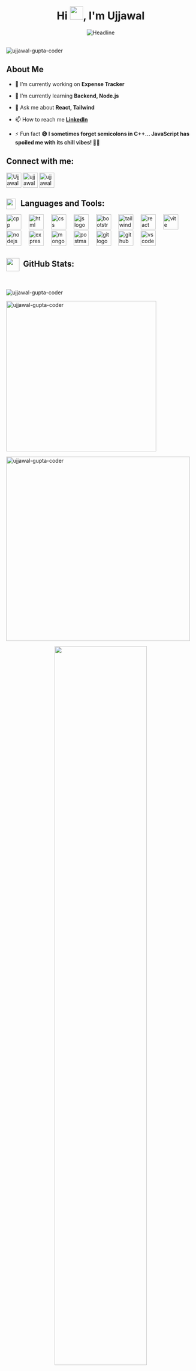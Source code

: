 <h1 align="center">Hi <img src="https://media.giphy.com/media/hvRJCLFzcasrR4ia7z/giphy.gif" width="35">, I'm Ujjawal</h1>

<div align=center>
<img src="https://readme-typing-svg.herokuapp.com?color=%236FDA44&size=32&center=true&vCenter=true&width=600&height=50&lines=Computer+Science+Student;Full+Stack+Developer;Proudly+from+India" alt="Headline" />
</div>

<br/>
<p align="left"> <img src="https://komarev.com/ghpvc/?username=ujjawal-gupta-coder&label=Profile%20views&color=0e75b6&style=flat" alt="ujjawal-gupta-coder" /> </p>
<h2 align="left"> About Me </h2>

- 🔭 I’m currently working on **Expense Tracker**

- 🌱 I’m currently learning **Backend, Node.js**

- 💬 Ask me about **React, Tailwind**

- 📫 How to reach me **[LinkedIn](https://www.linkedin.com/in/ujjawal-gupta-dev)**

- ⚡ Fun fact **😅 I sometimes forget semicolons in C++... JavaScript has spoiled me with its chill vibes! 🚀✨**

<h2 align="left">Connect with me:</h2>
<p align="left">
<a href="https://www.linkedin.com/in/ujjawal-gupta-dev" target="blank"><img align="center" src="https://cdn.jsdelivr.net/gh/devicons/devicon/icons/linkedin/linkedin-original.svg" alt="Ujjawal Gupta" height="40" width="40" /></a>
<a href="https://instagram.com/ujjawal_62" target="blank"><img align="center" src="https://upload.wikimedia.org/wikipedia/commons/a/a5/Instagram_icon.png" alt="ujjawal_62" height="40" width="40" /></a>
<a href="https://www.leetcode.com/ujjawal-gupta" target="blank"><img align="center" src="https://upload.wikimedia.org/wikipedia/commons/8/8e/LeetCode_Logo_1.png" alt="ujjawal-gupta" height="40" width="40" /></a>
</p>

<h2 align="left"><img src="https://media2.giphy.com/media/QssGEmpkyEOhBCb7e1/giphy.gif?cid=ecf05e47a0n3gi1bfqntqmob8g9aid1oyj2wr3ds3mg700bl&rid=giphy.gif" width ="25" height="28" align=left>&nbsp; Languages and Tools:</h2>
<div align="left">
    <img src="https://skillicons.dev/icons?i=cpp" height="40" alt="cpp logo"  />
    <img width="12" />
    <img src="https://skillicons.dev/icons?i=html" height="40" alt="html logo"  />
    <img width="12" />
    <img src="https://skillicons.dev/icons?i=css" height="40" alt="css logo"  />
    <img width="12" />
    <img src="https://skillicons.dev/icons?i=js" height="40" alt="js logo"  />
    <img width="12" />
    <img src="https://skillicons.dev/icons?i=bootstrap" height="40" alt="bootstrap logo"  />
    <img width="12" />
    <img src="https://skillicons.dev/icons?i=tailwind" height="40" alt="tailwind logo"  />
    <img width="12" />
    <img src="https://skillicons.dev/icons?i=react" height="40" alt="react logo"  />
    <img width="12" />
    <img src="https://skillicons.dev/icons?i=vite" height="40" alt="vite logo"  />
    <img width="12" />
    <img src="https://skillicons.dev/icons?i=nodejs" height="40" alt="nodejs logo"  />
    <img width="12" />
    <img src="https://skillicons.dev/icons?i=express" height="40" alt="express logo"  />
    <img width="12" />
    <img src="https://skillicons.dev/icons?i=mongodb" height="40" alt="mongodb logo"  />
    <img width="12" />
    <img src="https://skillicons.dev/icons?i=postman" height="40" alt="postman logo"  />
    <img width="12" />
    <img src="https://skillicons.dev/icons?i=git" height="40" alt="git logo"  />
    <img width="12" />
    <img src="https://skillicons.dev/icons?i=github" height="40" alt="github logo"  />
    <img width="12" />
    <img src="https://skillicons.dev/icons?i=vscode" height="40" alt="vscode logo"  />
    <img width="12" />
 </div>

<h2 align="left"><img src="https://media.giphy.com/media/iY8CRBdQXODJSCERIr/giphy.gif" width="35" align="center">&nbsp; GitHub Stats:</h2>
</br>

<p><img align="center" src="https://github-readme-stats.vercel.app/api/top-langs?username=ujjawal-gupta-coder&show_icons=true&locale=en&layout=compact&theme=dark" alt="ujjawal-gupta-coder" /></p>

<p><img align="center" src="https://github-readme-stats.vercel.app/api?username=ujjawal-gupta-coder&show_icons=true&locale=en&theme=dark" alt="ujjawal-gupta-coder" width="400" /></p>

<p><img align="center" src="https://github-readme-streak-stats.herokuapp.com/?user=ujjawal-gupta-coder&theme=dark" alt="ujjawal-gupta-coder" width="490" /></p>

<p align="center">
<img src="https://readme-typing-svg.herokuapp.com?font=Fira+Code&pause=1000&width=435&lines=Thanks+for+visiting+my+profile+%F0%9F%98%8A%F0%9F%99%8F;let%E2%80%99s+stay+in+touch+and+innovate!++%F0%9F%9A%80" width="70%">
</p>

<h3 align="center"> Show some ❤️ by starring ⭐ some of the repositories! </h3>
